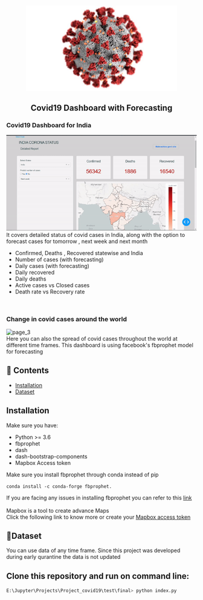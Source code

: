 <p align="center">
    <br>
    <img src="https://github.com/44himanshu44/Covid19-Dashboard-with-forecasting/blob/master/docs/covid19.jpeg" width="400"/>
    <br>
</p>

<h2 align="center">
<p>Covid19 Dashboard with Forecasting</p>
</h2>



### Covid19 Dashboard for India
![page_2](https://github.com/44himanshu44/Covid19-Dashboard-with-forecasting/blob/master/docs/page_2.gif) <br>
It covers detailed status of covid cases in India, along with the option to forecast cases for tomorrow , next week and next month
* Confirmed, Deaths , Recovered statewise and India
* Number of cases (with forecasting)
* Daily cases (with forecasting)
* Daily recovered
* Daily deaths
* Active cases vs Closed cases
* Death rate vs Recovery rate
<br>

### Change in covid cases around the world
![page_3](https://github.com/44himanshu44/Covid19-Dashboard-with-forecasting/blob/master/docs/page_3.gif)<br>
Here you can also the spread of covid cases throughout the world at different time frames.
This dashboard is using facebook's fbprophet model for forecasting



## 📖 Contents
- [Installation](#installation)
- [Dataset](#dataset)


## Installation

Make sure you have:

* Python >= 3.6
* fbprophet
* dash
* dash-bootstrap-components
* Mapbox Access token

Make sure you install fbprophet through conda instead of pip
``` 
conda install -c conda-forge fbprophet.

```
If you are facing any issues in installing fbprophet you can refer to this [link](https://facebook.github.io/prophet/docs/installation.html)
<br><br>
Mapbox is a tool to create advance Maps <br>
Click the following link to know more or create your [Mapbox access token](https://docs.mapbox.com/help/how-mapbox-works/access-tokens/)

## 📖Dataset
You can use data of any time frame. Since this project was developed during early qurantine the data is not updated
<br>

## Clone this repository and run on command line:
```python
E:\Jupyter\Projects\Project_covid19\test\final> python index.py
```


